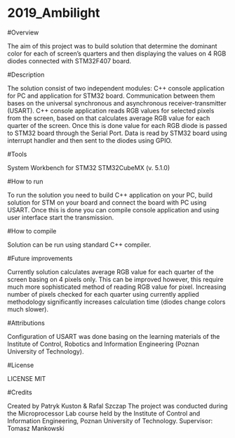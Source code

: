 # 2019_Ambilight

#Overview

The aim of this project was to build solution that determine the dominant color for each of screen’s quarters and
 then displaying the values on 4 RGB diodes connected with STM32F407 board.  

#Description 

The solution consist of two independent modules: C++ console application for PC and application for  STM32 board. 
Communication between them bases on the universal synchronous and asynchronous receiver-transmitter (USART). 
C++ console application reads RGB values for selected pixels from the screen, based on that calculates average 
RGB value for each quarter of the screen. Once this is done value for each  RGB diode is passed to STM32 board 
through the Serial Port. Data is read by STM32 board using interrupt handler and then sent to the diodes using GPIO. 

#Tools 

System Workbench for STM32
STM32CubeMX (v. 5.1.0)

#How to run 

To run the solution you need to build C++ application on your PC, build solution for STM on your board and connect the board
 with PC using USART. Once this is done you can compile console application and using user interface start the transmission. 

#How to compile 

Solution can be run using standard C++ compiler.

#Future improvements 

Currently solution calculates average RGB value for each quarter of the screen basing on 4 pixels only. This can be improved 
however, this require much more sophisticated method of reading RGB value for pixel. Increasing number of pixels checked for 
each quarter using currently applied methodology  significantly increases calculation time (diodes change colors much slower). 

#Attributions 

Configuration of USART was done basing on the learning materials of the Institute of Control, Robotics and Information
Engineering (Poznan University of Technology).

#License 

LICENSE  MIT

#Credits 

Created by Patryk Kuston  & Rafal Szczap
The project was conducted during the Microprocessor Lab course held by the Institute of Control and Information Engineering, 
Poznan University of Technology.
Supervisor: Tomasz Mankowski
